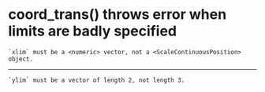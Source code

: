 # coord_trans() throws error when limits are badly specified

    `xlim` must be a <numeric> vector, not a <ScaleContinuousPosition> object.

---

    `ylim` must be a vector of length 2, not length 3.

